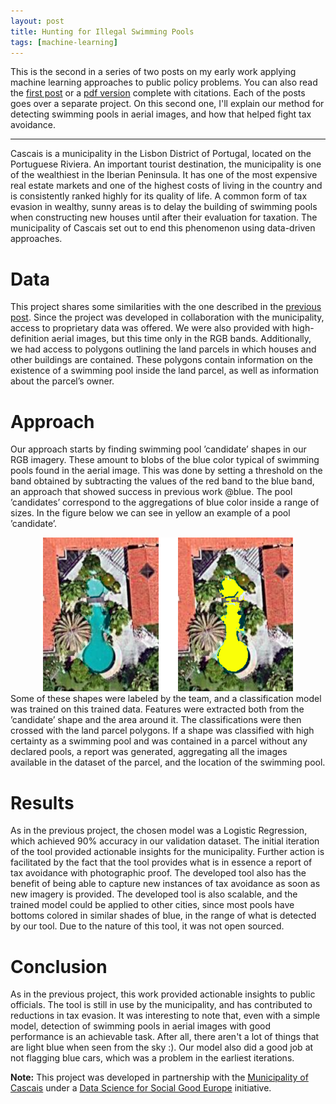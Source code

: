 ```yaml
---
layout: post
title: Hunting for Illegal Swimming Pools
tags: [machine-learning]
---
```


This is the second in a series of two posts on my early work applying machine learning approaches to public policy problems. You can also read the [first post](http://blog.louro.xyz/2020/02/03/detecting-green-rooftops-in-rotterdam) or a [pdf version](http://louro.xyz/ml-public-policy.pdf) complete with citations. Each of the posts goes over a separate project. On this second one, I'll explain our method for detecting swimming pools in aerial images, and how that helped fight tax avoidance.

***

Cascais is a municipality in the Lisbon District of Portugal, located on the Portuguese Riviera. An important tourist destination, the municipality is one of the wealthiest in the Iberian Peninsula. It has one of the most expensive real estate markets and one of the highest costs of living in the country and is consistently ranked highly for its quality of life. A common form of tax evasion in wealthy, sunny areas is to delay the building of swimming pools when constructing new houses until after their evaluation for taxation. The municipality of Cascais set out to end this phenomenon using data-driven approaches.

# Data

This project shares some similarities with the one described in the [previous post](http://blog.louro.xyz/2020/02/03/detecting-green-rooftops-in-rotterdam). Since the project was developed in collaboration with the municipality, access to proprietary data was offered. We were also provided with high-definition aerial images, but this time only in the RGB bands. Additionally, we had access to polygons outlining the land parcels in which houses and other buildings are contained. These polygons contain information on the existence of a swimming pool inside the land parcel, as well as information about the parcel’s owner.

# Approach

Our approach starts by finding swimming pool ’candidate’ shapes in our RGB imagery. These amount to blobs of the blue color typical of swimming pools found in the aerial image. This was done by setting a threshold on the band obtained by subtracting the values of the red band to the blue band, an approach that showed success in previous work @blue. The pool ’candidates’ correspond to the aggregations of blue color inside a range of sizes. In the figure below we can see in yellow an example of a pool ’candidate’.
<center>
<div style="text-align:center; width:400px; max-width:device-width"><img src="/assets/images/pool.png" /></div>
</center>
Some of these shapes were labeled by the team, and a classification model was trained on this trained data. Features were extracted both from the ’candidate’ shape and the area around it. The classifications were then crossed with the land parcel polygons. If a shape was classified with high certainty as a swimming pool and was contained in a parcel without any declared pools, a report was generated, aggregating all the images available in the dataset of the parcel, and the location of the swimming pool.

# Results

As in the previous project, the chosen model was a Logistic Regression, which achieved 90% accuracy in our validation dataset. The initial iteration of the tool provided actionable insights for the municipality. Further action is facilitated by the fact that the tool provides what is in essence a report of tax avoidance with photographic proof. The developed tool also has the benefit of being able to capture new instances of tax avoidance as soon as new imagery is provided. The developed tool is also scalable, and the trained model could be applied to other cities, since most pools have bottoms colored in similar shades of blue, in the range of what is detected by our tool. Due to the nature of this tool, it was not open sourced.

# Conclusion

As in the previous project, this work provided actionable insights to public officials. The tool is still in use by the municipality, and has contributed to reductions in tax evasion. It was interesting to note that, even with a simple model, detection of swimming pools in aerial images with good performance is an achievable task. After all, there aren't a lot of things that are light blue when seen from the sky :). Our model also did a good job at not flagging blue cars, which was a problem in the earliest iterations.

**Note:** This project was developed in partnership with the [Municipality of Cascais](https://www.cascais.pt/) under a [Data Science for Social Good Europe](http://www.dssgfellowship.org/europe/) initiative.
